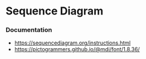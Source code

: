 # Sequence Diagram

### Documentation

* https://sequencediagram.org/instructions.html
* https://pictogrammers.github.io/@mdi/font/1.8.36/
